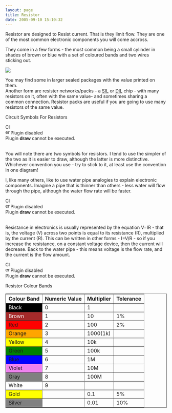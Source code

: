 ```yaml
---
layout: page
title: Resistor
date: 2005-09-10 15:10:32
---
```

<p>Resistor are designed to Resist current. That is they limit flow. They are one of the most common electronic components you will come accross.
</p>
<p>They come in a few forms - the most common being a small cylinder in shades of brown or blue with a set of coloured bands and two wires sticking out.
</p>
<p> <a class="internal" href="browseimage217"> <img class="img-responsive" src="image217&amp;thumb=1"/> </a>
</p>
<p>You may find some in larger sealed packages with the value printed on them.
<br/>Another form are resister networks/packs - a <a class="wiki" href="/wiki/sil.html" title="Single In Line Package">SIL</a> or <a class="wiki" href="/wiki/dil.html" title="DIL">DIL</a> chip - with many resistors on it, often with the same value- and sometimes sharing a common connection. Resistor packs are useful if you are going to use many resistors of the same value.
</p>
<p>Circuit Symbols For Resistors
</p>
<div class="clearfix rbox error"><img alt="Close" class="rbox-close img-responsive" height="16" onclick="$(this).parent().fadeOut();" src="img/icons/close.png" title="Close" width="16"/><div class="rbox-title"><img alt="error" class="icon img-responsive" height="16" src="img/icons/information.png" title="error" width="16"/><span>Plugin disabled</span></div><div class="rbox-data">Plugin <strong>draw</strong> cannot be executed.</div></div>
<p>
<br/>You will note there are two symbols for resistors. I tend to use the simpler of the two as it is easier to draw, although the latter is more distinctive. Whichever convention you use - try to stick to it, at least use the convention in one diagram!
</p>
<p>I, like many others, like to use water pipe analogies to explain electronic components. Imagine a pipe that is thinner than others - less water will flow through the pipe, although the water flow rate will be faster.
</p>
<div class="clearfix rbox error"><img alt="Close" class="rbox-close img-responsive" height="16" onclick="$(this).parent().fadeOut();" src="img/icons/close.png" title="Close" width="16"/><div class="rbox-title"><img alt="error" class="icon img-responsive" height="16" src="img/icons/information.png" title="error" width="16"/><span>Plugin disabled</span></div><div class="rbox-data">Plugin <strong>draw</strong> cannot be executed.</div></div>
<p>
<br/>Resistance in electronics is usually represented by the equation V=IR - that is, the voltage (V) across two points is equal to its resistance (R), multiplied by the current (R). This can be written in other forms - I=V/R - so if you increase the resistance, on a constant voltage device, then the current will decrease. Back to the water pipe - this means voltage is the flow rate, and the current is the flow amount.
</p>
<div class="clearfix rbox error"><img alt="Close" class="rbox-close img-responsive" height="16" onclick="$(this).parent().fadeOut();" src="img/icons/close.png" title="Close" width="16"/><div class="rbox-title"><img alt="error" class="icon img-responsive" height="16" src="img/icons/information.png" title="error" width="16"/><span>Plugin disabled</span></div><div class="rbox-data">Plugin <strong>draw</strong> cannot be executed.</div></div>
<p>
</p>
<div class="titlebar">Resistor Colour Bands</div>
<table border="1">
<tr><th>Colour Band</th><th>Numeric Value</th><th>Multiplier</th><th>Tolerance</th></tr>
<tr><td style="background-color: black; color: white">Black</td><td>0</td><td>1</td><td> </td></tr>
<tr><td style="background-color: brown; color: white">Brown</td> <td>1</td><td>10</td><td>1%</td></tr>
<tr><td bgcolor="red">Red</td><td>2</td><td>100</td><td>2%</td></tr>
<tr><td bgcolor="orange">Orange</td><td>3</td><td>1000(1k)</td><td> </td></tr>
<tr><td bgcolor="yellow">Yellow</td><td>4</td><td>10k</td><td> </td></tr>
<tr><td bgcolor="green">Green</td><td>5</td><td>100k</td><td> </td></tr>
<tr><td bgcolor="blue">Blue</td><td>6</td><td>1M</td><td> </td></tr>
<tr><td bgcolor="violet">Violet</td><td>7</td><td>10M</td><td> </td></tr>
<tr><td bgcolor="gray">Gray</td><td>8</td><td>100M</td><td> </td><tr>
<tr><td bgcolor="white">White</td><td>9</td><td> </td><td> </td><tr>
<tr><td bgcolor="yellow">Gold</td><td> </td><td>0.1</td><td>5%</td></tr>
<tr><td bgcolor="gray">Silver</td><td> </td><td>0.01</td><td>10%</td></tr>
</tr></tr></tr></tr></table>
